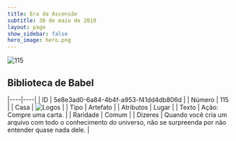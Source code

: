 ```yaml
---
title: Era da Ascensão
subtitle: 30 de maio de 2019
layout: page
show_sidebar: false
hero_image: hero.png
---
```


![115](https://cdn.keyforgegame.com/media/card_front/pt/435_115_8PVGHX85R3XC_pt.png)

## Biblioteca de Babel

|----|----|
| ID | 5e8e3ad0-6a84-4b4f-a953-f41dd4db806d |
| Número | 115 |
| Casa | ![Logos](https://archonarcana.com/images/thumb/c/ce/Logos.png/22px-Logos.png "Logos") |
| Tipo | Artefato |
| Atributos | Lugar |
| Texto | Ação: Compre uma carta. |
| Raridade | Comum |
| Dizeres | Quando você cria um arquivo com todo o conhecimento do universo, não se surpreenda  por não entender quase nada dele. |

